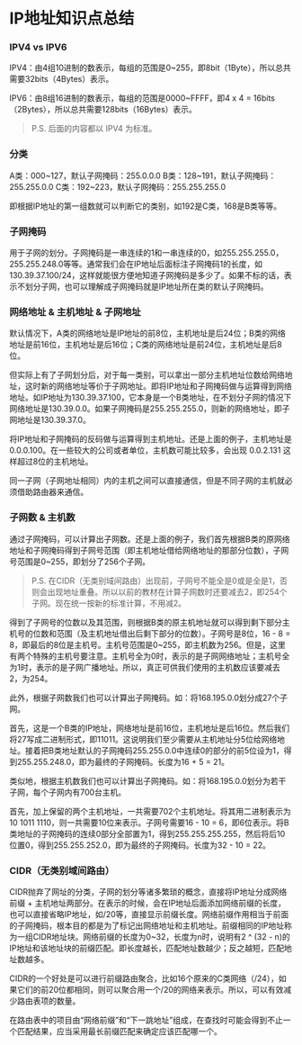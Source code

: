 # IP地址知识点总结



### IPV4 vs IPV6

IPV4：由4组10进制的数表示，每组的范围是0~255，即8bit（1Byte），所以总共需要32bits（4Bytes）表示。

IPV6：由8组16进制的数表示，每组的范围是0000~FFFF，即4 x 4 = 16bits（2Bytes），所以总共需要128bits（16Bytes）表示。

> P.S. 后面的内容都以 IPV4 为标准。



### 分类

A类：000~127，默认子网掩码：255.0.0.0
B类：128~191，默认子网掩码：255.255.0.0
C类：192~223，默认子网掩码：255.255.255.0

即根据IP地址的第一组数就可以判断它的类别，如192是C类，168是B类等等。



### 子网掩码

用于子网的划分。子网掩码是一串连续的1和一串连续的0，如255.255.255.0，255.255.248.0等等。通常我们会在IP地址后面标注子网掩码1的长度，如130.39.37.100/24，这样就能很方便地知道子网掩码是多少了。如果不标的话，表示不划分子网，也可以理解成子网掩码就是IP地址所在类的默认子网掩码。



### 网络地址 & 主机地址 & 子网地址

默认情况下，A类的网络地址是IP地址的前8位，主机地址是后24位；B类的网络地址是前16位，主机地址是后16位；C类的网络地址是前24位，主机地址是后8位。

但实际上有了子网划分后，对于每一类别，可以拿出一部分主机地址位数给网络地址，这时新的网络地址等价于子网地址。即将IP地址和子网掩码做与运算得到网络地址。如IP地址为130.39.37.100，它本身是一个B类地址，在不划分子网的情况下网络地址是130.39.0.0。如果子网掩码是255.255.255.0，则新的网络地址，即子网地址是130.39.37.0。

将IP地址和子网掩码的反码做与运算得到主机地址。还是上面的例子，主机地址是0.0.0.100。在一些较大的公司或者单位，主机数可能比较多，会出现 0.0.2.131 这样超过8位的主机地址。

同一子网（子网地址相同）内的主机之间可以直接通信，但是不同子网的主机就必须借助路由器来通信。



### 子网数 & 主机数

通过子网掩码，可以计算出子网数。还是上面的例子，我们首先根据B类的原网络地址和子网掩码得到子网号范围（即主机地址借给网络地址的那部分位数），子网号范围是0~255，即划分了256个子网。

> P.S. 在CIDR（无类别域间路由）出现前，子网号不能全是0或是全是1，否则会出现地址重叠。所以以前的教材在计算子网数时还要减去2，即254个子网。现在统一按新的标准计算，不用减2。

得到了子网号的位数以及其范围，则根据B类的原主机地址就可以得到剩下部分主机号的位数和范围（及主机地址借出后剩下部分的位数）。子网号是8位，16 - 8 = 8，即最后的8位是主机号。主机号范围是0~255，即主机数为256。但是，这里有两个特殊的主机号要注意。主机号全为0时，表示的是子网网络地址；主机号全为1时，表示的是子网广播地址。所以，真正可供我们使用的主机数应该要减去2，为254。

此外，根据子网数我们也可以计算出子网掩码。如：将168.195.0.0划分成27个子网。

首先，这是一个B类的IP地址，网络地址是前16位，主机地址是后16位。然后我们将27写成二进制形式，即11011。这说明我们至少需要从主机地址分5位给网络地址。接着把B类地址默认的子网掩码255.255.0.0中连续0的部分的前5位设为1，得到255.255.248.0，即为最终的子网掩码。长度为16 + 5 = 21。

类似地，根据主机数我们也可以计算出子网掩码。如：将168.195.0.0划分为若干子网，每个子网内有700台主机。

首先，加上保留的两个主机地址，一共需要702个主机地址。将其用二进制表示为10 1011 1110，则一共需要10位来表示。子网号需要16 - 10 = 6，即6位表示。将B类地址的子网掩码的连续0部分全部置为1，得到255.255.255.255，然后将后10位置0，得到255.255.252.0，即为最终的子网掩码。长度为32 - 10 = 22。



### CIDR（无类别域间路由）

CIDR抛弃了网址的分类，子网的划分等诸多繁琐的概念，直接将IP地址分成网络前缀 + 主机地址两部分。在表示的时候，会在IP地址后面添加网络前缀的长度，也可以直接省略IP地址，如/20等，直接显示前缀长度。网络前缀作用相当于前面的子网掩码，根本目的都是为了标记出网络地址和主机地址。前缀相同的IP地址称为一组CIDR地址块。网络前缀的长度为0~32，长度为n时，说明有2 ^ (32 - n)的IP地址和该地址块的前缀匹配。即长度越长，匹配地址数越少；反之越短，匹配地址数越多。

CIDR的一个好处是可以进行前缀路由聚合，比如16个原来的C类网络（/24），如果它们的前20位都相同，则可以聚合用一个/20的网络来表示。所以，可以有效减少路由表项的数量。

在路由表中的项目由“网络前缀”和“下一跳地址”组成，在查找时可能会得到不止一个匹配结果，应当采用最长前缀匹配来确定应该匹配哪一个。
























